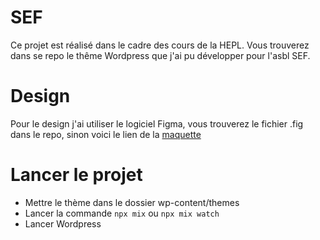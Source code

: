 # SEF
Ce projet est réalisé dans le cadre des cours de la HEPL. Vous trouverez dans se repo le thême Wordpress que j'ai pu développer pour l'asbl SEF.
# Design
Pour le design j'ai utiliser le logiciel Figma, vous trouverez le fichier .fig dans le repo, sinon voici le lien de la [maquette](https://www.figma.com/design/dV68xObRpfJqG2xpdHcSSa/SEF?node-id=0-1&t=Gy7w4XiW4RKRIHG8-1)
# Lancer le projet
- Mettre le thème dans le dossier wp-content/themes
- Lancer la commande `npx mix` ou `npx mix watch`
- Lancer Wordpress